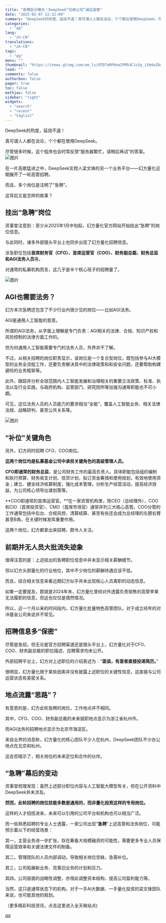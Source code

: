 ```yaml
---
title: "急聘启示曝光！DeepSeek“兄弟公司”诚征高管"
date: "2025-02-07 22:32:09"
summary: "DeepSeek的热度，延烧不退！真可谓人人都在谈论，个个都在使用DeepSeek。尽管很多时候，这..."
categories:
  - "qq"
lang:
  - "zh-CN"
translations:
  - "zh-CN"
tags:
  - "qq"
menu: ""
thumbnail: "https://inews.gtimg.com/om_ls/OTD7aMFKmaIPM54C1cUy_itHduZA4e7k47XpHHWGkaV4sAA_640360/0"
lead: ""
comments: false
authorbox: false
pager: true
toc: false
mathjax: false
sidebar: "right"
widgets:
  - "search"
  - "recent"
  - "taglist"
---
```


DeepSeek的热度，延烧不退！

真可谓人人都在谈论，个个都在使用DeepSeek。

尽管很多时候，这个程序也会时常反馈“服务器繁忙，请稍后再试”的答案。![图片](https://inews.gtimg.com/om_bt/Ov-VqJXMfv3csTCmOXr38BcyoUr2Pu7PfJtqYypiGkh8EAA/641)

在一片高歌猛进之中，DeepSeek实控人梁文锋的另一个业务平台——幻方量化近期展开了一轮高管招聘。

而且，多个岗位是注明了“急聘”。

这背后又是怎样的故事？

**挂出“急聘”岗位**
------------

资事堂注意到：至少从2025年1月中旬起，幻方量化官方网站开始挂出“急聘”的岗位信息。

与此同时，诸多外部猎头平台上也同步出现了幻方量化招聘信息。

涉及职位包括**首席财务官（CFO）、首席运营官（COO）、财务副总裁、财务总监和AGI法务人员**等。

对通常的私募机构而言，这几乎是半个核心班子的招聘量了。

![图片](https://inews.gtimg.com/om_bt/O5uiPAdtk_jeAQY391jzc4yfKURcpN2VX8VK3aC_Quno0AA/641)

**AGI也需要法务？**
-------------

幻方本次急聘还包含了不少行业内很少见的岗位——比如AGI法务。

AGI是通用人工智能的意思。

所谓的AGI法务，从字面上理解是专门负责：AGI相关的法律、合规、知识产权和风险控制的法律方面工作的。

但为何通用人工智能需要专门的法务人员，外界并不了解。

不过，从相关招聘的岗位职责显示，该岗位是一个复合型岗位，既包括参与AI大模型的业务全流程工作，还要负责解决其中的法律政策和和安全问题，还要帮助构建避险的业务框架等。

此外，跟踪并分析全球范围内人工智能发展和治理相关的重要立法政策、标准、执法以及行业实践，与政府机构、监管部门、研究院所等加强沟通等职能也不可小觑。

可见，这位法务人员的人员能力的要求相当“全能”，覆盖人工智能业务、相关法律法规、战略研判、甚至公共关系等。

![图片](https://inews.gtimg.com/om_bt/OKRsXHCZXNuXjw-_pROSYWCP79KuJsOoVVblW3dbBB6JgAA/641)

**“补位”关键角色**
------------

另外，幻方同时招聘 CFO、COO岗位。

**这两个岗位均是私募基金公司中承担关键角色的高级管理人员。**

**CFO即通常的财务总监**，是公司财务工作的最高负责人。具体职能包括组织编制和执行预算、财务收支计划、信贷计划，拟订资金筹措和使用规划，有效地使用资金；建立、健全经济核算制度，强化成本管理，分析生产经营活动，提高经济效益，为公司核心领导出谋划策等。

**COO即通常的首席运营官。**在一家资管机构里，除CEO（总经理外），COO和CIO（首席投资官）、CMO（首席市场官）通常并列三大核心高管。COO分管的工作通常包括中后台、合规风控、清算结算、甚至有些还会成为总经理的左膀右臂甚至B角，在关键时候发挥重要作用。

这两个岗位，幻方都拿出来招聘，颇令人关注。

**前期并无人员大批流失迹象**
----------------

值得注意的是：上述挂出的急聘职位信息中并未显示相关薪酬细节。

但以幻方头部量化的行业地位，其中不少岗位的薪酬待遇应该不低。

而且，综合相关信息来看近期幻方似乎并未出现核心人员离职的动态信息。

如果一定要提及，那就是2024年末，幻方量化曾经对外透露负责销售的高管李某无法履职的信息，但这也仅仅是偶然情况。

所以，近一个月以来的时间段内，幻方量化批量物色高管团队，对于成立经年的对冲基金公司来说并不常见。

**招聘信息多“保密”**
-------------

尽管是急招，但无论是官方招聘渠道还是猎头平台上，幻方量化对于CFO、COO、财务副总裁的职位描述、应聘需求均未公开。

外部招聘平台上，幻方对上述职位的介绍表述为：“**面谈，有意者直接投递简历。**”

很明显，幻方量化限于某些因素并没有披露上述职位的关键性信息，这直接与公司运营状态有紧密关系。

**地点流露“思路”？**
-------------

有意思的是，幻方此轮急聘的岗位，工作地点并不相同。

其中，CFO、COO、财务副总裁的未来就职地点显示为浙江省杭州市。

而AGI法务的招聘地点显示为北京市海淀区。

来自业界的消息称，幻方量化的核心团队不少人在杭州，DeepSeek团队不少办公地点在北京和杭州。

这会否暗示了，相关岗位的未来定位和合作的伙伴。

**“急聘”幕后的变动**
-------------

资事堂梳理发现：虽然上述部分职位内容与人工智能大模型有关，但在公开资料中DeepSeek并未涉及。

**然而，此轮招聘的岗位技能多数是通用的，而非量化投资这样的专用岗位。**

这样的人才招揽进来，未来可以引用的公司平台和机构也可以相当广泛。

而一些熟悉招聘的专业人士透露，一家公司出现“**急聘**”上述高管和法务岗位，可能预示着以下的经营场景：

其一，主营业务进一步扩张，存在筹备大规模融资的可能性，需要更多专业人员保障运营效率和关键法律文件的制备。

其二，管理团队的人员内部调动，导致相关岗位空缺，急需补位。

其三，公司拓展新业务、完善旧业务的计划和压力。

其四，公司层面的战略性调整，亦借此调整资本结构，提高公司盈利能力等。

当然，这只是通常状态下的机构，对于一手AI大数据、一手量化投资的梁文锋团队来说，也可能其他的规划。

（更多精彩科技资讯，点击这里进入全天候站点)

[qq](https://new.qq.com/rain/a/20250207A0972C00)
